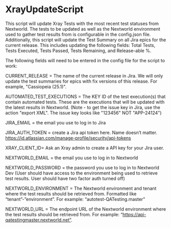 # XrayUpdateScript
This script will update Xray Tests with the most recent test statuses from Nextworld. The tests to be updated as well as the Nextworld environment used to gather test results from is configurable in the config.json file. Additionally, this script will update the Test Summary on all Jira epics for the current release. This includes updating the following fields: Total Tests, Tests Executed, Tests Passed, Tests Remaining, and Release-able %.


The following fields will need to be entered in the config file for the script to work:

CURRENT_RELEASE = The name of the current release in Jira. We will only update the test summaries for epics with fix versions of this release. For example, "Cassiopeia (25.1)".

AUTOMATED_TEST_EXECUTIONS = The KEY ID of the test execution(s) that contain automated tests. These are the executions that will be updated with the latest results in Nextworld. (Note - to get the issue key in Jira, use the action "export XML". The issue key looks like "123456" NOT "APP-24124")

JIRA_EMAIL = the email you use to log in to Jira

JIRA_AUTH_TOKEN = create a Jira api token here. Name doesn’t matter. https://id.atlassian.com/manage-profile/security/api-tokens

XRAY_CLIENT_ID= Ask an Xray admin to create a API key for your Jira user. 

NEXTWORLD_EMAIL = the email you use to log in to Nextworld

NEXTWORLD_PASSWORD = the password you use to log in to Nextworld Dev (User should have access to the environment being used to retrieve test results. User should have two factor auth turned off)

NEXTWORLD_ENVIRONMENT = The Nextworld environment and tenant where the test results should be retrieved from. Formatted like “tenant”-”environment”. For example: “autotest-QATesting.master”

NEXTWORLD_URL = The endpoint URL of the Nextworld environment where the test results should be retrieved from. For example: “https://api-qatestingmaster.nextworld.net”. 

